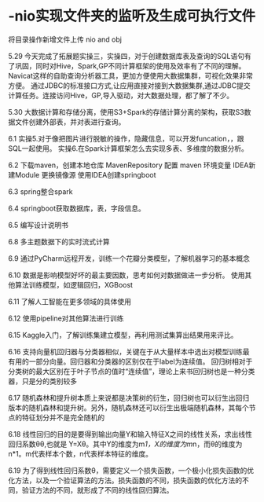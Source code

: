 # -nio实现文件夹的监听及生成可执行文件
将目录操作新增文件上传 nio and obj

5.29
今天完成了拓展题实操三，实操四，对于创建数据库表及查询的SQL语句有了巩固，同时对Hive，Spark,GP不同计算框架的使用及效率有了不同的理解。
Navicat这样的自助查询分析器工具，更加方便使用大数据集群，可视化效果非常方便。
通过JDBC的标准接口方式,让应用直接对接到大数据集群,通过JDBC提交计算任务。连接访问Hive，GP,导入驱动，对大数据处理，都了解了不少。

5.30
大数据计算和存储分离，使用S3+Spark的存储计算分离的架构，获取S3数据文件创建外部表，并对表进行查询。

6.1
实操5.对于像把图片进行脱敏的操作，隐藏信息，可以开发funcation，，跟SQL一起使用。
实操6.在Spark计算框架怎么去实现多表、多维度的数据分析。

6.2
下载maven，创建本地仓库  MavenRepository 配置 maven 环境变量 IDEA新建Module
更换镜像源
使用IDEA创建springboot

6.3
spring整合spark

6.4
springboot获取数据库，表，字段信息。

6.5
编写设计说明书

6.8
多主题数据下的实时流式计算

6.9
通过PyCharm远程开发，训练一个花瓣分类模型，了解机器学习的基本概念


6.10
数据是影响模型好坏的最主要因数，思考如何对数据做进一步分析。
使用其他算法训练模型，如逻辑回归，XGBoost

6.11
了解人工智能在更多领域的具体使用

6.12
使用pipeline对其他算法进行训练

6.15
Kaggle入门，了解训练集建立模型，再利用测试集算出结果用来评比。

6.16
支持向量机回归器与分类器相似，关键在于从大量样本中选出对模型训练最有用的一部分向量。回归器和分类器的区别仅在于label为连续值。
回归树相对于分类树的最大区别在于叶子节点的值时“连续值”，理论上来书回归树也是一种分类器，只是分的类别较多

6.17
随机森林和提升树本质上来说都是决策树的衍生，回归树也可以衍生出回归版本的随机森林和提升树。另外，随机森林还可以衍生出极端随机森林，其每个节点的特征划分并不是完全随机的

6.18
线性回归的目的是要得到输出向量Y和输入特征X之间的线性关系，求出线性回归系数θθ,也就是 Y=Xθ。其中Y的维度为m*1，X的维度为m*n，而θ的维度为n*1。m代表样本个数，n代表样本特征的维度。

6.19
为了得到线性回归系数θ，需要定义一个损失函数，一个极小化损失函数的优化方法，以及一个验证算法的方法。损失函数的不同，损失函数的优化方法的不同，验证方法的不同，就形成了不同的线性回归算法。
　　　　
